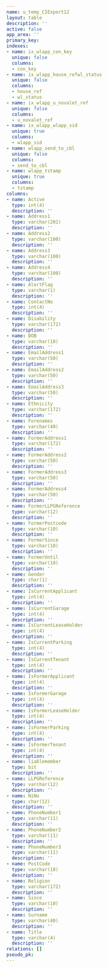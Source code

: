 ```yaml
---
name: u_temp_CIExport12
layout: table
description: ''
active: false
app_area: ''
primary_key: 
indexes:
- name: ix_wlapp_con_key
  unique: false
  columns:
  - con_key
- name: ix_wlapp_house_refwl_status
  unique: false
  columns:
  - house_ref
  - wl_status
- name: ix_wlapp_u_novalet_ref
  unique: false
  columns:
  - u_novalet_ref
- name: ix_wlapp_wlapp_sid
  unique: true
  columns:
  - wlapp_sid
- name: wlapp_send_to_cbl
  unique: false
  columns:
  - send_to_cbl
- name: wlapp_tstamp
  unique: true
  columns:
  - tstamp
columns:
- name: Active
  type: int(4)
  description: ''
- name: Address1
  type: varchar(201)
  description: ''
- name: Address2
  type: varchar(100)
  description: ''
- name: Address3
  type: varchar(100)
  description: ''
- name: Address4
  type: varchar(100)
  description: ''
- name: AlertFlag
  type: varchar(1)
  description: ''
- name: ContactNo
  type: int(4)
  description: ''
- name: Disability
  type: varchar(172)
  description: ''
- name: DOB
  type: varchar(10)
  description: ''
- name: EmailAddress1
  type: varchar(50)
  description: ''
- name: EmailAddress2
  type: varchar(50)
  description: ''
- name: EmailAddress3
  type: varchar(50)
  description: ''
- name: Ethnicity
  type: varchar(172)
  description: ''
- name: Forenames
  type: varchar(40)
  description: ''
- name: FormerAddress1
  type: varchar(172)
  description: ''
- name: FormerAddress2
  type: varchar(50)
  description: ''
- name: FormerAddress3
  type: varchar(50)
  description: ''
- name: FormerAddress4
  type: varchar(50)
  description: ''
- name: FormerLLPGReference
  type: varchar(12)
  description: ''
- name: FormerPostcode
  type: varchar(10)
  description: ''
- name: FormerSince
  type: varchar(10)
  description: ''
- name: FormerUntil
  type: varchar(10)
  description: ''
- name: Gender
  type: char(1)
  description: ''
- name: IsCurrentApplicant
  type: int(4)
  description: ''
- name: IsCurrentGarage
  type: int(4)
  description: ''
- name: IsCurrentLeaseHolder
  type: int(4)
  description: ''
- name: IsCurrentParking
  type: int(4)
  description: ''
- name: IsCurrentTenant
  type: int(4)
  description: ''
- name: IsFormerApplicant
  type: int(4)
  description: ''
- name: IsFormerGarage
  type: int(4)
  description: ''
- name: IsFormerLeaseHolder
  type: int(4)
  description: ''
- name: IsFormerParking
  type: int(4)
  description: ''
- name: IsFormerTenant
  type: int(4)
  description: ''
- name: liablemember
  type: bit
  description: ''
- name: LLPGReference
  type: varchar(12)
  description: ''
- name: NiNo
  type: char(12)
  description: ''
- name: PhoneNumber1
  type: varchar(11)
  description: ''
- name: PhoneNumber2
  type: varchar(11)
  description: ''
- name: PhoneNumber3
  type: varchar(11)
  description: ''
- name: PostCode
  type: varchar(18)
  description: ''
- name: Religion
  type: varchar(172)
  description: ''
- name: Since
  type: varchar(10)
  description: ''
- name: Surname
  type: varchar(40)
  description: ''
- name: Title
  type: varchar(4)
  description: ''
relations: []
pseudo_pk: 
---
```


